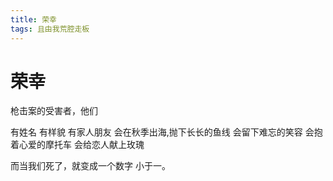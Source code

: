 ```yaml
---
title: 荣幸
tags: 且由我荒腔走板
---
```


# 荣幸

枪击案的受害者，他们

有姓名
有样貌
有家人朋友
会在秋季出海,抛下长长的鱼线
会留下难忘的笑容
会抱着心爱的摩托车
会给恋人献上玫瑰

而当我们死了，就变成一个数字
小于一。
